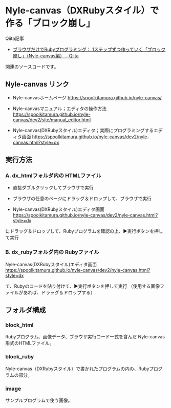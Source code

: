 # Nyle-canvas（DXRubyスタイル）で作る「ブロック崩し」

Qiita記事

- [ブラウザだけでRubyプログラミング： 1ステップずつ作っていく「ブロック崩し」（Nyle-canvas編） - Qiita](https://qiita.com/noanoa07/items/7d2f8e0354b9ad119d64)

関連のソースコードです。


## Nyle-canvas リンク
- Nyle-canvasホームページ
https://spoolkitamura.github.io/nyle-canvas/

- Nyle-canvasマニュアル；エディタの操作方法
https://spoolkitamura.github.io/nyle-canvas/dev2/site/manual_editor.html

- Nyle-canvas(DXRubyスタイル)エディタ；実際にプログラミングするエディタ画面
https://spoolkitamura.github.io/nyle-canvas/dev2/nyle-canvas.html?style=dx


## 実行方法
### A. dx_htmlフォルダ内の HTMLファイル
-  直接ダブルクリックしてブラウザで実行

- ブラウザの任意のページにドラッグ＆ドロップして、ブラウザで実行

- Nyle-canvas(DXRubyスタイル)エディタ画面
https://spoolkitamura.github.io/nyle-canvas/dev2/nyle-canvas.html?style=dx

にドラッグ＆ドロップして、Rubyプログラムを確認の上、▶︎実行ボタンを押して実行

### B. dx_rubyフォルダ内の Rubyファイル
Nyle-canvas(DXRubyスタイル)エディタ画面
https://spoolkitamura.github.io/nyle-canvas/dev2/nyle-canvas.html?style=dx

で、Rubyのコードを貼り付けて、▶︎実行ボタンを押して実行
（使用する画像ファイルがあれば、ドラッグ＆ドロップする）

## フォルダ構成
### block_html
Rubyプログラム、画像データ、ブラウザ実行コード一式を含んだ Nyle-canvas形式のHTMLファイル。

### block_ruby
Nyle-canvas（DXRubyスタイル）で書かれたプログラムの内の、Rubyプログラムの部分。

### image
サンプルプログラムで使う画像。
